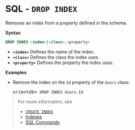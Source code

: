 # SQL - `DROP INDEX`

Removes an index from a property defined in the schema.

**Syntax**

```sql
DROP INDEX <index>|<class>.<property>
```

- **`<index>`** Defines the name of the index.
- **`<class>`** Defines the class the index uses.
- **`<property>`** Defines the property the index uses.

**Examples**

- Remove the index on the `Id` property of the `Users` class:

  <pre>
  orientdb> <code class="lang-sql userinput">DROP INDEX Users.Id</code>
  </pre>


>For more information, see
>- [`CREATE INDEX`](SQL-Create-Index.md)
>- [Indexes](Indexes.md)
>- [SQL Commands](SQL.md)
